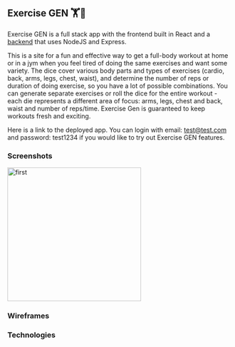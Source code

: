 ## Exercise GEN 🏋️🎲

Exercise GEN is a full stack app with the frontend built in React and a <a href="https://github.com/tikhomyrova-tetiana/exercise_gen_backend">backend</a> that uses NodeJS and Express.


This is a site for a fun and effective way to get a full-body workout at home or in a jym when you feel tired of doing the same exercises and want some variety.
The dice cover various body parts and types of exercises (cardio, back, arms, legs, chest, waist), and determine the number of reps or duration of doing exercise, so you have a lot of possible combinations.
You can generate separate exercises or roll the dice for the entire workout - each die represents a different area of focus: arms, legs, chest and back, waist and number of reps/time. Exercise Gen is guaranteed to keep workouts fresh and exciting. 

Here is a link to the deployed app. You can login with email: test@test.com and password: test1234 if you would like to try out Exercise GEN features.




### Screenshots
<img src="https://media.giphy.com/media/q4bB8MJWpu6uXZSXbN/giphy.gif" alt="first" width="300px"/>

### Wireframes


### Technologies
